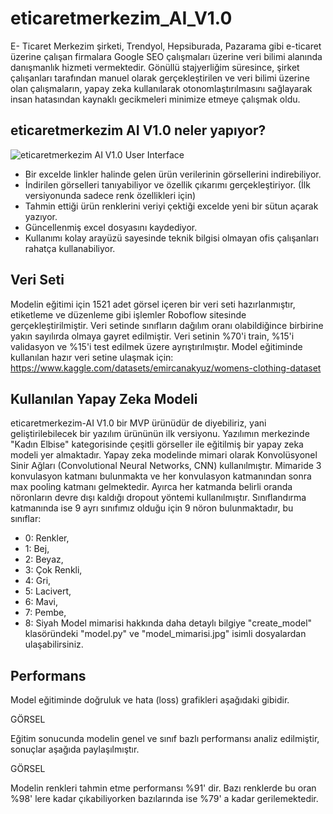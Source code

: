 # eticaretmerkezim_AI_V1.0
 E- Ticaret Merkezim şirketi, Trendyol, Hepsiburada, Pazarama gibi e-ticaret üzerine çalışan firmalara Google SEO çalışmaları üzerine veri bilimi alanında danışmanlık hizmeti vermektedir. Gönüllü stajyerliğim süresince, şirket çalışanları tarafından manuel olarak gerçekleştirilen ve veri bilimi üzerine olan çalışmaların, yapay zeka kullanılarak otonomlaştırılmasını sağlayarak insan hatasından kaynaklı gecikmeleri minimize etmeye çalışmak oldu.
## eticaretmerkezim AI V1.0 neler yapıyor?

<img src="images/eticaretmerkezim AI V1.0jpg.png" alt="eticaretmerkezim AI V1.0 User Interface">

- Bir excelde linkler halinde gelen ürün verilerinin görsellerini indirebiliyor.
- İndirilen görselleri tanıyabiliyor ve özellik çıkarımı gerçekleştiriyor. (İlk versiyonunda sadece renk özellikleri için)
- Tahmin ettiği ürün renklerini veriyi çektiği excelde yeni bir sütun açarak yazıyor.
- Güncellenmiş excel dosyasını kaydediyor.
- Kullanımı kolay arayüzü sayesinde teknik bilgisi olmayan ofis çalışanları rahatça kullanabiliyor.

## Veri Seti
Modelin eğitimi için 1521 adet görsel içeren bir veri seti hazırlanmıştır, etiketleme ve düzenleme gibi işlemler Roboflow sitesinde gerçekleştirilmiştir. Veri setinde sınıfların dağılım oranı olabildiğince birbirine yakın sayılırda olmaya gayret edilmiştir. Veri setinin %70'i train, %15'i validasyon ve %15'i test edilmek üzere ayrıştırılmıştır. Model eğitiminde kullanılan hazır veri setine ulaşmak için: https://www.kaggle.com/datasets/emircanakyuz/womens-clothing-dataset

## Kullanılan Yapay Zeka Modeli
eticaretmerkezim-AI V1.0 bir MVP ürünüdür de diyebiliriz, yani geliştirilebilecek bir yazılım ürününün ilk versiyonu. Yazılımın merkezinde "Kadın Elbise" kategorisinde çeşitli görseller ile eğitilmiş bir yapay zeka modeli yer almaktadır. Yapay zeka modelinde mimari olarak Konvolüsyonel Sinir Ağları (Convolutional Neural Networks, CNN) kullanılmıştır. Mimaride 3 konvulasyon katmanı bulunmakta ve her konvulasyon katmanından sonra max pooling katmanı gelmektedir. Ayırca her katmanda belirli oranda nöronların devre dışı kaldığı dropout yöntemi kullanılmıştır. Sınıflandırma katmanında ise 9 ayrı sınıfımız olduğu için 9 nöron bulunmaktadır, bu sınıflar:
- 0: Renkler,
- 1: Bej,
- 2: Beyaz,
- 3: Çok Renkli,
- 4: Gri,
- 5: Lacivert,
- 6: Mavi,
- 7: Pembe,
- 8: Siyah
Model mimarisi hakkında daha detaylı bilgiye "create_model" klasöründeki "model.py" ve "model_mimarisi.jpg" isimli dosyalardan ulaşabilirsiniz.

## Performans
Model eğitiminde doğruluk ve hata (loss) grafikleri aşağıdaki gibidir.

GÖRSEL

Eğitim sonucunda modelin genel ve sınıf bazlı performansı analiz edilmiştir, sonuçlar aşağıda paylaşılmıştır.

GÖRSEL

Modelin renkleri tahmin etme performansı %91' dir. Bazı renklerde bu oran %98' lere kadar çıkabiliyorken bazılarında ise %79' a kadar gerilemektedir.
